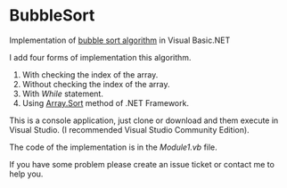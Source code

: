 # BubbleSort
Implementation of [bubble sort algorithm](https://en.wikipedia.org/wiki/Bubble_sort) in Visual Basic.NET

I add four forms of implementation this algorithm.

1. With checking the index of the array.
2. Without checking the index of the array.
3. With *While* statement.
4. Using [Array.Sort](https://msdn.microsoft.com/es-es/library/6tf1f0bc(v=vs.110).aspx) method of .NET Framework.

This is a console application, just clone or download and them execute in Visual Studio. (I recommended Visual Studio Community Edition).

The code of the implementation is in the *Module1.vb* file.

If you have some problem please create an issue ticket or contact me to help you.
